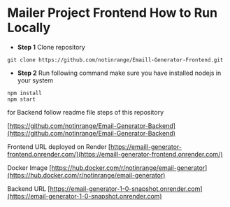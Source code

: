 
# Mailer Project Frontend How to Run Locally

- **Step 1** Clone repository
```
git clone https://github.com/notinrange/Emaill-Generator-Frontend.git
```

- **Step 2** Run following command make sure you have installed nodejs in your system
```
npm install
npm start
```

for Backend follow readme file steps of this repository

[https://github.com/notinrange/Email-Generator-Backend](https://github.com/notinrange/Email-Generator-Backend)


Frontend URL deployed on Render
[https://emaill-generator-frontend.onrender.com/](https://emaill-generator-frontend.onrender.com/)

Docker Image 
[https://hub.docker.com/r/notinrange/email-generator](https://hub.docker.com/r/notinrange/email-generator)

Backend URL
[https://email-generator-1-0-snapshot.onrender.com](https://email-generator-1-0-snapshot.onrender.com)
